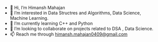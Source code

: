 - 👋 Hi, I’m Himansh Mahajan
- 👀 I’m interested in Data Structres and Algorithms, Data Science, Machine Learning.
- 🌱 I’m currently learning C++  and Python 
- 💞️ I’m looking to collaborate on projects related to DSA , Data Science.
- 📫 Reach me through himansh.mahajan0409@gmail.com

<!---
himansh9/himansh9 is a ✨ special ✨ repository because its `README.md` (this file) appears on your GitHub profile.
You can click the Preview link to take a look at your changes.
--->
